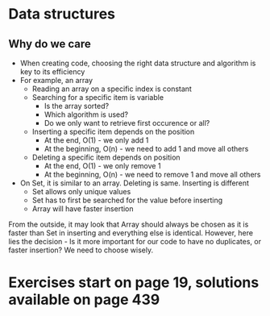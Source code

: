 # Data structures

## Why do we care
- When creating code, choosing the right data structure and algorithm is key to its efficiency
- For example, an array
  - Reading an array on a specific index is constant
  - Searching for a specific item is variable
    - Is the array sorted?
    - Which algorithm is used?
    - Do we only want to retrieve first occurence or all?
  - Inserting a specific item depends on the position
    - At the end, O(1) - we only add 1
    - At the beginning, O(n) - we need to add 1 and move all others 
  - Deleting a specific item depends on position
    - At the end, O(1) - we only remove 1
    - At the beginning, O(n) - we need to remove 1 and move all others
- On Set, it is similar to an array. Deleting is same. Inserting is different
  - Set allows only unique values
  - Set has to first be searched for the value before inserting
  - Array will have faster insertion

From the outside, it may look that Array should always be chosen as it is faster than Set in inserting and everything else is identical. However, here lies the decision - Is it more important for our code to have no duplicates, or faster insertion? We need to choose wisely.

# Exercises start on page 19, solutions available on page 439